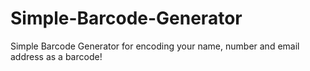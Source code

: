# Simple-Barcode-Generator
Simple Barcode Generator for encoding your name, number and email address as a barcode!
